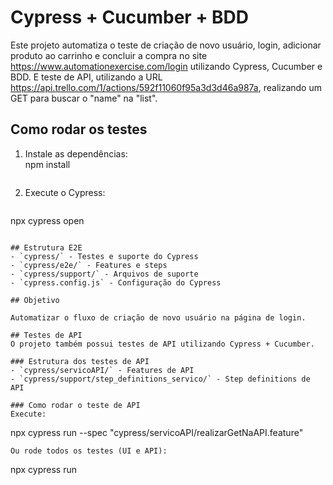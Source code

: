 # Cypress + Cucumber + BDD

Este projeto automatiza o teste de criação de novo usuário, login, adicionar produto ao carrinho e concluir a compra no site https://www.automationexercise.com/login utilizando Cypress, Cucumber e BDD.
E teste de API, utilizando a URL https://api.trello.com/1/actions/592f11060f95a3d3d46a987a, realizando um GET para buscar o "name" na "list".

## Como rodar os testes

1. Instale as dependências:   
npm install
   ```
2. Execute o Cypress:
   ```
npx cypress open
   ```

## Estrutura E2E
- `cypress/` - Testes e suporte do Cypress
- `cypress/e2e/` - Features e steps
- `cypress/support/` - Arquivos de suporte
- `cypress.config.js` - Configuração do Cypress

## Objetivo

Automatizar o fluxo de criação de novo usuário na página de login.

## Testes de API
O projeto também possui testes de API utilizando Cypress + Cucumber.

### Estrutura dos testes de API
- `cypress/servicoAPI/` - Features de API
- `cypress/support/step_definitions_servico/` - Step definitions de API

### Como rodar o teste de API
Execute:
```
npx cypress run --spec "cypress/servicoAPI/realizarGetNaAPI.feature"
```
Ou rode todos os testes (UI e API):
```
npx cypress run
```


